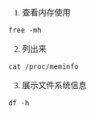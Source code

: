 <font face="Simsun" size=3>

1. 查看内存使用
~~~
free -mh
~~~
2. 列出来
~~~
cat /proc/meminfo
~~~
3. 展示文件系统信息
~~~
df -h
~~~

</font>